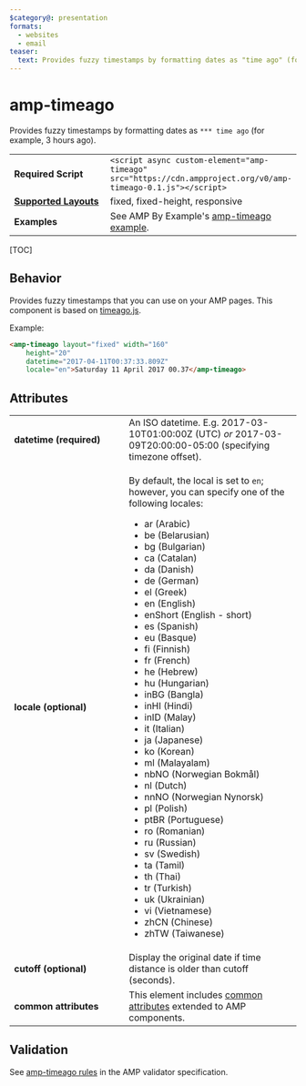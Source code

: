 ```yaml
---
$category@: presentation
formats:
  - websites
  - email
teaser:
  text: Provides fuzzy timestamps by formatting dates as "time ago" (for example, 3 hours ago).
---
```

<!--
Copyright 2017 The AMP HTML Authors. All Rights Reserved.

Licensed under the Apache License, Version 2.0 (the "License");
you may not use this file except in compliance with the License.
You may obtain a copy of the License at

      http://www.apache.org/licenses/LICENSE-2.0

Unless required by applicable law or agreed to in writing, software
distributed under the License is distributed on an "AS-IS" BASIS,
WITHOUT WARRANTIES OR CONDITIONS OF ANY KIND, either express or implied.
See the License for the specific language governing permissions and
limitations under the License.
-->

# amp-timeago

Provides fuzzy timestamps by formatting dates as `*** time ago` (for example, 3 hours ago).

<table>
  <tr>
    <td width="40%"><strong>Required Script</strong></td>
    <td><code>&lt;script async custom-element="amp-timeago" src="https://cdn.ampproject.org/v0/amp-timeago-0.1.js">&lt;/script></code></td>
  </tr>
  <tr>
    <td width="40%"><strong><a href="https://amp.dev/documentation/guides-and-tutorials/develop/style_and_layout/control_layout">Supported Layouts</a></strong></td>
    <td>fixed, fixed-height, responsive</td>
  </tr>
  <tr>
    <td><strong>Examples</strong></td>
    <td>See AMP By Example's <a href="https://ampbyexample.com/components/amp-timeago/">amp-timeago example</a>.</td>
  </tr>
</table>

[TOC]

## Behavior

Provides fuzzy timestamps that you can use on your AMP pages. This component is based on <a href="https://github.com/hustcc/timeago.js">timeago.js</a>.

Example:

```html
<amp-timeago layout="fixed" width="160"
    height="20"
    datetime="2017-04-11T00:37:33.809Z"
    locale="en">Saturday 11 April 2017 00.37</amp-timeago>
```

## Attributes

<table>
  <tr>
    <td width="40%"><strong>datetime (required)</strong></td>
    <td>An ISO datetime. E.g. 2017-03-10T01:00:00Z (UTC) <em>or</em> 2017-03-09T20:00:00-05:00 (specifying timezone offset).</td>
  </tr>
  <tr>
    <td width="40%"><strong>locale (optional)</strong></td>
    <td><p>By default, the local is set to <code>en</code>; however, you can specify one of the following locales:</p>
<ul>
  <li>ar (Arabic)</li>
  <li>be (Belarusian)</li>
  <li>bg (Bulgarian)</li>
  <li>ca (Catalan)</li>
  <li>da (Danish)</li>
  <li>de (German)</li>
  <li>el (Greek)</li>
  <li>en (English)</li>
  <li>enShort (English - short)</li>
  <li>es (Spanish)</li>
  <li>eu (Basque)</li>
  <li>fi (Finnish)</li>
  <li>fr (French)</li>
  <li>he (Hebrew)</li>
  <li>hu (Hungarian)</li>
  <li>inBG (Bangla)</li>
  <li>inHI (Hindi)</li>
  <li>inID (Malay)</li>
  <li>it (Italian)</li>
  <li>ja (Japanese)</li>
  <li>ko (Korean)</li>
  <li>ml (Malayalam)</li>
  <li>nbNO (Norwegian Bokmål)</li>
  <li>nl (Dutch)</li>
  <li>nnNO (Norwegian Nynorsk)</li>
  <li>pl (Polish)</li>
  <li>ptBR (Portuguese)</li>
  <li>ro (Romanian)</li>
  <li>ru (Russian)</li>
  <li>sv (Swedish)</li>
  <li>ta (Tamil)</li>
  <li>th (Thai)</li>
  <li>tr (Turkish)</li>
  <li>uk (Ukrainian)</li>
  <li>vi (Vietnamese)</li>
  <li>zhCN (Chinese)</li>
  <li>zhTW (Taiwanese)</li>
</ul></td>
  </tr>
  <tr>
    <td width="40%"><strong>cutoff (optional)</strong></td>
    <td>Display the original date if time distance is older than cutoff (seconds).</td>
  </tr>
  <tr>
    <td width="40%"><strong>common attributes</strong></td>
    <td>This element includes <a href="https://amp.dev/documentation/guides-and-tutorials/learn/common_attributes">common attributes</a> extended to AMP components.</td>
  </tr>
</table>

## Validation

See [amp-timeago rules](https://github.com/ampproject/amphtml/blob/master/extensions/amp-timeago/validator-amp-timeago.protoascii) in the AMP validator specification.

